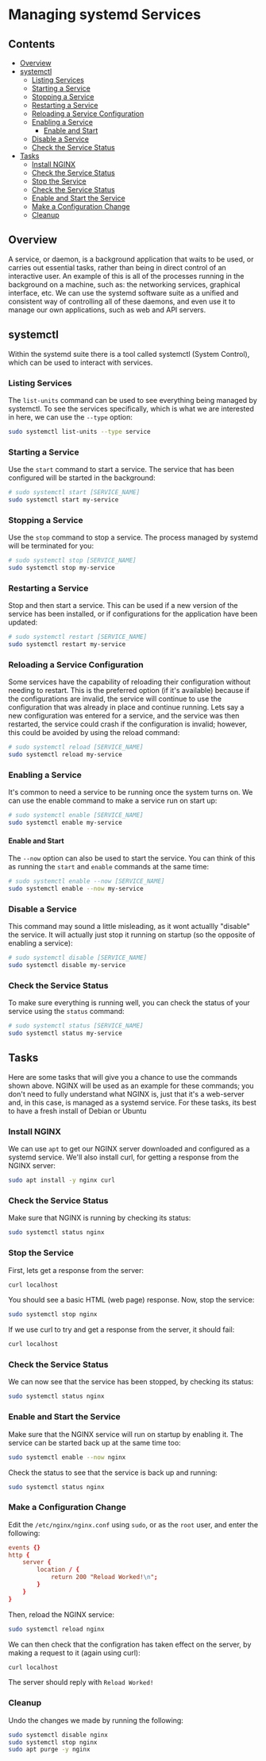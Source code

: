 # Managing systemd Services



<!--TOC_START-->
## Contents
- [Overview](#overview)
- [systemctl](#systemctl)
	- [Listing Services](#listing-services)
	- [Starting a Service](#starting-a-service)
	- [Stopping a Service](#stopping-a-service)
	- [Restarting a Service](#restarting-a-service)
	- [Reloading a Service Configuration](#reloading-a-service-configuration)
	- [Enabling a Service](#enabling-a-service)
		- [Enable and Start](#enable-and-start)
	- [Disable a Service](#disable-a-service)
	- [Check the Service Status](#check-the-service-status)
- [Tasks](#tasks)
	- [Install NGINX](#install-nginx)
	- [Check the Service Status](#check-the-service-status-1)
	- [Stop the Service](#stop-the-service)
	- [Check the Service Status](#check-the-service-status-2)
	- [Enable and Start the Service](#enable-and-start-the-service)
	- [Make a Configuration Change](#make-a-configuration-change)
	- [Cleanup](#cleanup)

<!--TOC_END-->
## Overview
A service, or daemon, is a background application that waits to be used, or carries out essential tasks, rather than being in direct control of an interactive user.
An example of this is all of the processes running in the background on a machine, such as: the networking services, graphical interface, etc.
We can use the systemd software suite as a unified and consistent way of controlling all of these daemons, and even use it to manage our own applications, such as web and API servers.

## systemctl
Within the systemd suite there is a tool called systemctl (System Control), which can be used to interact with services.

### Listing Services
The `list-units` command can be used to see everything being managed by systemctl.
To see the services specifically, which is what we are interested in here, we can use the `--type` option:
```bash
sudo systemctl list-units --type service
```

### Starting a Service
Use the `start` command to start a service.
The service that has been configured will be started in the background:
```bash
# sudo systemctl start [SERVICE_NAME]
sudo systemctl start my-service
```

### Stopping a Service
Use the `stop` command to stop a service.
The process managed by systemd will be terminated for you:
```bash
# sudo systemctl stop [SERVICE_NAME]
sudo systemctl stop my-service
```

### Restarting a Service
Stop and then start a service.
This can be used if a new version of the service has been installed, or if configurations for the application have been updated:
```bash
# sudo systemctl restart [SERVICE_NAME]
sudo systemctl restart my-service
```

### Reloading a Service Configuration
Some services have the capability of reloading their configuration without needing to restart.
This is the preferred option (if it's available) because if the configurations are invalid, the service will continue to use the configuration that was already in place and continue running.
Lets say a new configuration was entered for a service, and the service was then restarted, the service could crash if the configuration is invalid; however, this could be avoided by using the reload command:
```bash
# sudo systemctl reload [SERVICE_NAME]
sudo systemctl reload my-service
```

### Enabling a Service
It's common to need a service to be running once the system turns on.
We can use the enable command to make a service run on start up:
```bash
# sudo systemctl enable [SERVICE_NAME]
sudo systemctl enable my-service
```

#### Enable and Start
The `--now` option can also be used to start the service.
You can think of this as running the `start` and `enable` commands at the same time:
```bash
# sudo systemctl enable --now [SERVICE_NAME]
sudo systemctl enable --now my-service
```

### Disable a Service
This command may sound a little misleading, as it wont actuallly "disable" the service. It will actually just stop it running on startup (so the opposite of enabling a service):
```bash
# sudo systemctl disable [SERVICE_NAME]
sudo systemctl disable my-service
```

### Check the Service Status
To make sure everything is running well, you can check the status of your service using the `status` command:
```bash
# sudo systemctl status [SERVICE_NAME]
sudo systemctl status my-service
```

## Tasks
Here are some tasks that will give you a chance to use the commands shown above.
NGINX will be used as an example for these commands; you don't need to fully understand what NGINX is, just that it's a web-server and, in this case, is managed as a systemd service.
For these tasks, its best to have a fresh install of Debian or Ubuntu

### Install NGINX
We can use `apt` to get our NGINX server downloaded and configured as a systemd service. We'll also install curl, for getting a response from the NGINX server:
```bash
sudo apt install -y nginx curl
```

### Check the Service Status
Make sure that NGINX is running by checking its status:
```bash
sudo systemctl status nginx
```

### Stop the Service
First, lets get a response from the server:
```bash
curl localhost
```
You should see a basic HTML (web page) response.
Now, stop the service:
```bash
sudo systemctl stop nginx
```
If we use curl to try and get a response from the server, it should fail:
```bash
curl localhost
```

### Check the Service Status
We can now see that the service has been stopped, by checking its status:
```bash
sudo systemctl status nginx
```

### Enable and Start the Service
Make sure that the NGINX service will run on startup by enabling it.
The service can be started back up at the same time too:
```bash
sudo systemctl enable --now nginx
```
Check the status to see that the service is back up and running:
```bash
sudo systemctl status nginx
```

### Make a Configuration Change
Edit the `/etc/nginx/nginx.conf` using `sudo`, or as the `root` user, and enter the following:
```nginx.conf
events {}
http {
    server {
        location / {
            return 200 "Reload Worked!\n";
        }
    }
}
```
Then, reload the NGINX service:
```bash
sudo systemctl reload nginx
```
We can then check that the configration has taken effect on the server, by making a request to it (again using curl):
```bash
curl localhost
```
The server should reply with `Reload Worked!`

### Cleanup
Undo the changes we made by running the following:
```bash
sudo systemctl disable nginx 
sudo systemctl stop nginx
sudo apt purge -y nginx
```
